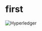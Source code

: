 # first
![Hyperledger](https://img.shields.io/badge/hyperledger-2F3134?style=for-the-badge&logo=hyperledger&logoColor=white)
